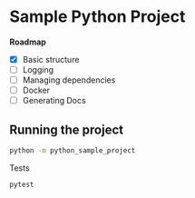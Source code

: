 # Sample Python Project

**Roadmap**
- [x] Basic structure
- [ ] Logging
- [ ] Managing dependencies
- [ ] Docker
- [ ] Generating Docs

## Running the project
```bash
python -m python_sample_project
```
Tests
```bash
pytest
```
